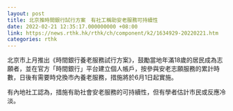 ```yaml
---
layout: post
title: 北京推時間銀行試行方案　有社工稱助安老服務可持續性
date: 2022-02-21 12:35:17.000000000 +08:00
link: https://news.rthk.hk/rthk/ch/component/k2/1634929-20220221.htm
categories: rthk
---
```


北京市上月推出《時間銀行養老服務試行方案》，鼓勵當地年滿18歲的居民成為志願者，並在官方「時間銀行」平台建立個人帳戶，按參與安老志願服務的累計時數，日後有需要時兌換市內養老服務，措施將於6月1日起實施。

有內地社工認為，措施有助社會安老服務的可持續性，但有學者估計市民或反應冷淡。
